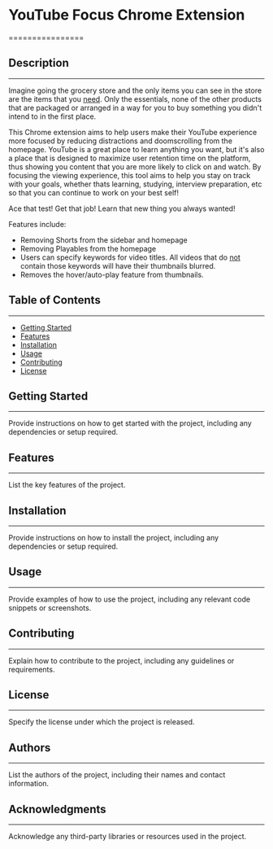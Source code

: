 # YouTube Focus Chrome Extension
================

## Description
------------

Imagine going the grocery store and the only items you can see in the store are the 
items that you <u>need</u>. Only the essentials, none of the other products that are packaged or arranged
in a way for you to buy something you didn't intend to in the first place.

This Chrome extension aims to help users make their YouTube experience more focused by reducing distractions and
doomscrolling from the homepage. YouTube is a great place to learn anything you want, but it's also a place that is designed 
to maximize user retention time on the platform, thus showing you content that you are more likely to click on and watch. By focusing the viewing experience, this tool aims to help you stay on track
with your goals, whether thats learning, studying, interview preparation, etc so that you can continue to work on your best self!

Ace that test! Get that job! Learn that new thing you always wanted!

Features include:

- Removing Shorts from the sidebar and homepage
- Removing Playables from the homepage
- Users can specify keywords for video titles. All videos that do <u>not</u> contain those keywords will have their thumbnails
blurred.
- Removes the hover/auto-play feature from thumbnails.

## Table of Contents
-----------------

* [Getting Started](#getting-started)
* [Features](#features)
* [Installation](#installation)
* [Usage](#usage)
* [Contributing](#contributing)
* [License](#license)

## Getting Started
---------------

Provide instructions on how to get started with the project, including any dependencies or setup required.

## Features
--------

List the key features of the project.

## Installation
------------

Provide instructions on how to install the project, including any dependencies or setup required.

## Usage
-----

Provide examples of how to use the project, including any relevant code snippets or screenshots.

## Contributing
------------

Explain how to contribute to the project, including any guidelines or requirements.

## License
-------

Specify the license under which the project is released.

## Authors
--------

List the authors of the project, including their names and contact information.

## Acknowledgments
---------------

Acknowledge any third-party libraries or resources used in the project.